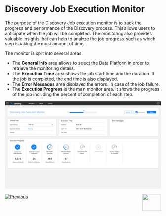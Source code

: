 # Discovery Job Execution Monitor

The purpose of the Discovery Job execution monitor is to track the progress and performance of the Discovery process. This allows users to anticipate when the job will be completed. The monitoring also provides valuable insights that can help to analyze the job progress, such as which step is taking the most amount of time. 

The monitor is split into several areas:

* The **General Info** area allows to select the Data Platform in order to retrieve the monitoring details. 
* The **Execution Time** area shows the job start time and the duration. If the job is completed, the end time is also displayed. 
* The **Error Messages** area displayed the errors, in case of the job failure. 
* The **Execution Progress** is the main monitor area. It shows the progress of the job including the percent of completion of each step.

![](images/monitor.png)





[![Previous](/articles/images/Previous.png)](11_catalog_masking.md)[<img align="right" width="60" height="54" src="/articles/images/Next.png">](20_catalog_APIs.md) 



